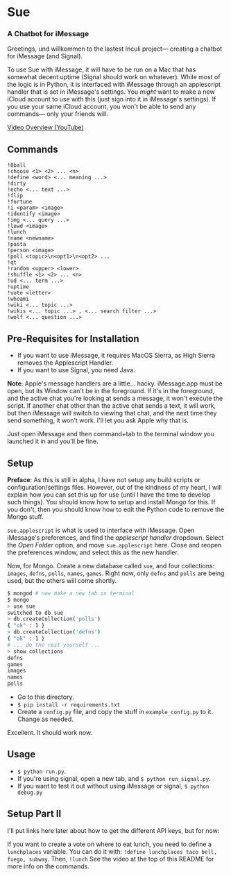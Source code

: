 # Sue
### A Chatbot for iMessage

Greetings, und willkommen to the lastest Inculi project— creating a chatbot for iMessage (and Signal).

To use Sue with iMessage, it will have to be run on a Mac that has somewhat decent uptime (Signal should work on whatever). While most of the logic is in Python, it is interfaced with iMessage through an applescript handler that is set in iMessage's settings. You *might* want to make a new iCloud account to use with this (just sign into it in iMessage's settings). If you use your same iCloud account, you won't be able to send any commands— only your friends will.

[Video Overview (YouTube)](https://www.youtube.com/watch?v=ocTAFPCH_A0)

## Commands

```
!8ball
!choose <1> <2> ... <n>
!define <word> <... meaning ...>
!dirty
!echo <... text ...>
!flip
!fortune
!i <param> <image>
!identify <image>
!img <... query ...>
!lewd <image>
!lunch
!name <newname>
!pasta
!person <image>
!poll <topic>\n<opt1>\n<opt2> ...
!qt
!random <upper> <lower>
!shuffle <1> <2> ... <n>
!ud <... term ...>
!uptime
!vote <letter>
!whoami
!wiki <... topic ...>
!wikis <... topic ...> , <... search filter ...>
!wolf <... question ...>
```

## Pre-Requisites for Installation

- If you want to use iMessage, it requires MacOS Sierra, as High Sierra removes the Applescript Handler.
- If you want to use Signal, you need Java.

**Note**: Apple's message handlers are a little... hacky. iMessage.app must be open, but its Window can't be in the foreground. If it's in the foreground, and the active chat you're looking at sends a message, it won't execute the script. If another chat other than the active chat sends a text, it will work, but then iMessage will switch to viewing that chat, and the next time they send something, it won't work. I'll let you ask Apple why that is.

Just open iMessage and then command+tab to the terminal window you launched it in and you'll be fine.

## Setup

**Preface**: As this is still in alpha, I have not setup any build scripts or configuration/settings files. However, out of the kindness of my heart, I will explain how you can set this up for use (until I have the time to develop such things). You should know how to setup and install Mongo for this. If you don't, then you should know how to edit the Python code to remove the Mongo stuff.

`sue.applescript` is what is used to interface with iMessage. Open iMessage's preferences, and find the *applescript handler* dropdown. Select the *Open Folder* option, and move `sue.applescript` here. Close and reopen the preferences window, and select this as the new handler.

Now, for Mongo. Create a new database called `sue`, and four collections: `images`, `defns`, `polls`, `names`, `games`. Right now, only `defns` and `polls` are being used, but the others will come shortly.

```bash
$ mongod # now make a new tab in terminal
$ mongo
> use sue
switched to db sue
> db.createCollection('polls')
{ "ok" : 1 }
> db.createCollection('defns')
{ "ok" : 1 }
# ... do the rest yourself ...
> show collections
defns
games
images
names
polls
```

- Go to this directory.
- `$ pip install -r requirements.txt`
- Create a `config.py` file, and copy the stuff in `example_config.py` to it. Change as needed.

Excellent. It should work now.

## Usage

- `$ python run.py`.
- If you're using signal, open a new tab, and `$ python run_signal.py`.
- If you want to test it out without using iMessage or signal, `$ python debug.py`

## Setup Part II
I'll put links here later about how to get the different API keys, but for now:

If you want to create a vote on where to eat lunch, you need to define a `lunchplaces` variable. You can do it with: `!define lunchplaces taco bell, fuego, subway`. Then, `!lunch` See the video at the top of this README for more info on the commands.